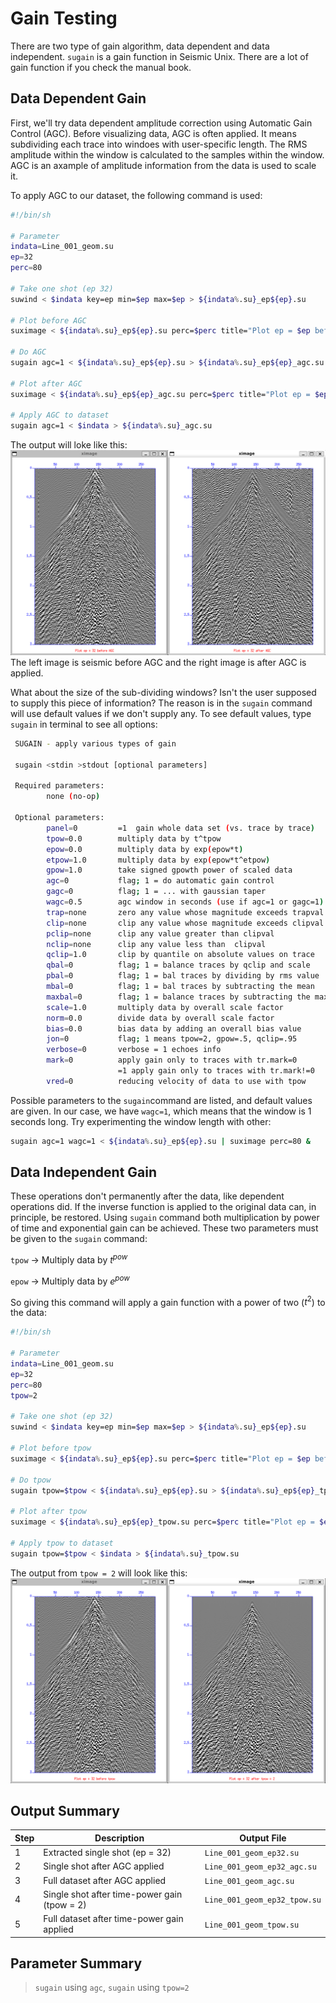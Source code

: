 # Gain Testing
There are two type of gain algorithm, data dependent and data independent. `sugain` is a gain function in Seismic Unix. There are a lot of gain function if you check the manual book. 

## Data Dependent Gain
First, we'll try data dependent amplitude correction using Automatic Gain Control (AGC). Before visualizing data, AGC is often applied. It means subdividing each trace into windoes with user-specific length. The RMS amplitude within the window is calculated to the samples within the window. AGC is an axample of amplitude information from the data is used to scale it.

To apply AGC to our dataset, the following command is used:
```bash
#!/bin/sh

# Parameter
indata=Line_001_geom.su
ep=32
perc=80

# Take one shot (ep 32)
suwind < $indata key=ep min=$ep max=$ep > ${indata%.su}_ep${ep}.su

# Plot before AGC
suximage < ${indata%.su}_ep${ep}.su perc=$perc title="Plot ep = $ep before AGC" &

# Do AGC
sugain agc=1 < ${indata%.su}_ep${ep}.su > ${indata%.su}_ep${ep}_agc.su

# Plot after AGC
suximage < ${indata%.su}_ep${ep}_agc.su perc=$perc title="Plot ep = $ep after AGC" &

# Apply AGC to dataset
sugain agc=1 < $indata > ${indata%.su}_agc.su
```
The output will loke like this:
![before-after_AGC](../img/img_4.png)
The left image is seismic before AGC and the right image is after AGC is applied.

What about the size of the sub-dividing windows? Isn't the user supposed to supply this piece of information? The reason is in the `sugain` command will use default values if we don't supply any. To see default values, type `sugain` in terminal to see all options:

```bash
 SUGAIN - apply various types of gain

 sugain <stdin >stdout [optional parameters]

 Required parameters:
        none (no-op)

 Optional parameters:
        panel=0         =1  gain whole data set (vs. trace by trace)
        tpow=0.0        multiply data by t^tpow
        epow=0.0        multiply data by exp(epow*t)
        etpow=1.0       multiply data by exp(epow*t^etpow)
        gpow=1.0        take signed gpowth power of scaled data
        agc=0           flag; 1 = do automatic gain control
        gagc=0          flag; 1 = ... with gaussian taper
        wagc=0.5        agc window in seconds (use if agc=1 or gagc=1)
        trap=none       zero any value whose magnitude exceeds trapval
        clip=none       clip any value whose magnitude exceeds clipval
        pclip=none      clip any value greater than clipval
        nclip=none      clip any value less than  clipval
        qclip=1.0       clip by quantile on absolute values on trace
        qbal=0          flag; 1 = balance traces by qclip and scale
        pbal=0          flag; 1 = bal traces by dividing by rms value
        mbal=0          flag; 1 = bal traces by subtracting the mean
        maxbal=0        flag; 1 = balance traces by subtracting the max
        scale=1.0       multiply data by overall scale factor
        norm=0.0        divide data by overall scale factor
        bias=0.0        bias data by adding an overall bias value
        jon=0           flag; 1 means tpow=2, gpow=.5, qclip=.95
        verbose=0       verbose = 1 echoes info
        mark=0          apply gain only to traces with tr.mark=0
                        =1 apply gain only to traces with tr.mark!=0
        vred=0          reducing velocity of data to use with tpow
```

Possible parameters to the `sugain`command are listed, and default values are given. In our case, we have `wagc=1`, which means that the window is 1 seconds long. Try experimenting the window length with other:
```bash
sugain agc=1 wagc=1 < ${indata%.su}_ep${ep}.su | suximage perc=80 &
```

## Data Independent Gain
These operations don't permanently after the data, like dependent operations did. If the inverse function is applied to the original data can, in principle, be restored. Using `sugain` command both multiplication by power of time and exponential gain can be achieved. These two parameters must be given to the `sugain` command:

`tpow` -> Multiply data by $t^{pow}$

`epow` -> Multiply data by $e^{pow}$

So giving this command will apply a gain function with a power of two ($t^2$) to the data:

```bash
#!/bin/sh

# Parameter
indata=Line_001_geom.su
ep=32
perc=80
tpow=2

# Take one shot (ep 32)
suwind < $indata key=ep min=$ep max=$ep > ${indata%.su}_ep${ep}.su

# Plot before tpow
suximage < ${indata%.su}_ep${ep}.su perc=$perc title="Plot ep = $ep before tpow = $tpow" &

# Do tpow
sugain tpow=$tpow < ${indata%.su}_ep${ep}.su > ${indata%.su}_ep${ep}_tpow.su

# Plot after tpow
suximage < ${indata%.su}_ep${ep}_tpow.su perc=$perc title="Plot ep = $ep after tpow = $tpow" &

# Apply tpow to dataset
sugain tpow=$tpow < $indata > ${indata%.su}_tpow.su
```

The output from `tpow = 2` will look like this:
![before-after_tpow](../img/img_5.png)

## Output Summary

| Step | Description                                  | Output File                  |
| ---- | -------------------------------------------- | ---------------------------- |
| 1    | Extracted single shot (ep = 32)              | `Line_001_geom_ep32.su`      |
| 2    | Single shot after AGC applied                | `Line_001_geom_ep32_agc.su`  |
| 3    | Full dataset after AGC applied               | `Line_001_geom_agc.su`       |
| 4    | Single shot after time-power gain (tpow = 2) | `Line_001_geom_ep32_tpow.su` |
| 5    | Full dataset after time-power gain applied   | `Line_001_geom_tpow.su`      |

## Parameter Summary
> `sugain` using `agc`, `sugain` using `tpow=2`